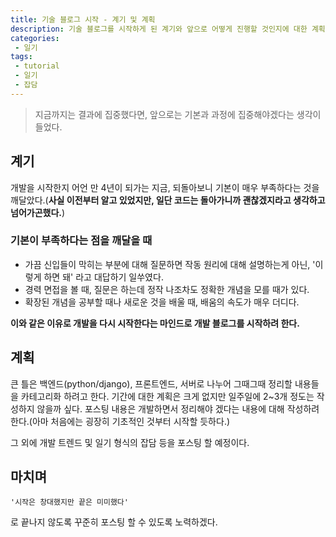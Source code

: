 ```yaml
---
title: 기술 블로그 시작 - 계기 및 계획
description: 기술 블로그를 시작하게 된 계기와 앞으로 어떻게 진행할 것인지에 대한 계획 (+ jekyll next 테마 적응)
categories:
 - 일기
tags:
 - tutorial
 - 일기
 - 잡담
---
```


> 지금까지는 결과에 집중했다면, 앞으로는 기본과 과정에 집중해야겠다는 생각이 들었다.

## 계기
개발을 시작한지 어언 만 4년이 되가는 지금, 되돌아보니 기본이 매우 부족하다는 것을 깨달았다.(**사실 이전부터 알고 있었지만, 일단 코드는 돌아가니까 괜찮겠지라고 생각하고 넘어가곤했다.**)

### 기본이 부족하다는 점을 깨달을 때
* 가끔 신입들이 막히는 부분에 대해 질문하면 작동 원리에 대해 설명하는게 아닌, '이렇게 하면 돼' 라고 대답하기 일쑤였다.
* 경력 면접을 볼 때, 질문은 하는데 정작 나조차도 정확한 개념을 모를 때가 있다.
* 확장된 개념을 공부할 때나 새로운 것을 배울 때, 배움의 속도가 매우 더디다.

**이와 같은 이유로 개발을 다시 시작한다는 마인드로 개발 블로그를 시작하려 한다.**


## 계획
큰 틀은 백엔드(python/django), 프론트엔드, 서버로 나누어 그때그때 정리할 내용들을 카테고리화 하려고 한다. 기간에 대한 계획은 크게 없지만 일주일에 2~3개 정도는 작성하지 않을까 싶다. 포스팅 내용은 개발하면서 정리해야 겠다는 내용에 대해 작성하려 한다.(아마 처음에는 굉장히 기초적인 것부터 시작할 듯하다.)

그 외에 개발 트렌드 및 일기 형식의 잡담 등을 포스팅 할 예정이다.

## 마치며
```
'시작은 창대했지만 끝은 미미했다'
```
로 끝나지 않도록 꾸준히 포스팅 할 수 있도록 노력하겠다.

